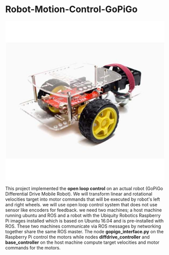 # Robot-Motion-Control-GoPiGo
<p align="center">
  <img  src="https://github.com/salabson/Robot-Motion-Control-GoPiGo/blob/openloop/gopi3.jpg">
</p>

This project implemented the **open loop control** on an actual robot (GoPiGo Differential Drive Mobile Robot). We will transform linear and rotational velocities target into motor commands that will be executed by robot's left and right wheels. we will use open loop control system that does not use sensor like encoders for feedback.
we need two machines; a host machine running ubuntu and ROS and a robot with the Ubiquity Robotics Raspberry Pi images installed which is based on Ubuntu 16.04 and is pre-installed with ROS.
These two machines communicate via ROS messages by networking together share the same ROS master. The node **gopigo_interface.py** on the Raspberry Pi control the motors while nodes **diffdrive_controller** and **base_controller** on the host machine compute target velocities and motor commands for the motors.
